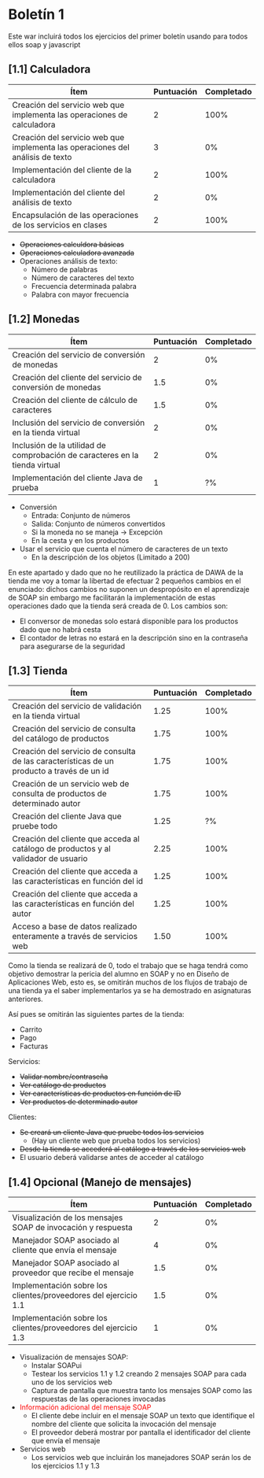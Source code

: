 # Boletín 1

Este war incluirá todos los ejercicios del primer boletín usando para todos ellos soap y javascript

## [1.1] Calculadora

|Ítem   |Puntuación   | Completado  |
|---|---|---|
|Creación del servicio web que implementa las operaciones de calculadora   |2   |100%   |
|Creación del servicio web que implementa las operaciones del análisis de texto   |3   |0%   |
|Implementación del cliente de la calculadora   |2   |100%   |
|Implementación del cliente del análisis de texto   | 2  | 0%  |
|Encapsulación de las operaciones de los servicios en clases  | 2  | 100%  |

- ~~Operaciones calculdora básicas~~
- ~~Operaciones calculadora avanzada~~
- Operaciones análisis de texto:
    - Número de palabras
    - Número de caracteres del texto
    - Frecuencia determinada palabra
    - Palabra con mayor frecuencia
    
## [1.2] Monedas

|Ítem   |Puntuación   | Completado  |
|---|---|---|
|Creación del servicio de conversión de monedas   |2   |0%   |
|Creación del cliente del servicio de conversión de monedas   |1.5   | 0%  |
|Creación del cliente de cálculo de caracteres   | 1.5  | 0%  |
|Inclusión del servicio de conversión en la tienda virtual   |2   |0%   |
|Inclusión de la utilidad de comprobación de caracteres en la tienda virtual   |2   |0%   |
|Implementación del cliente Java de prueba   |1   |?%   |

- Conversión
    - Entrada: Conjunto de números
    - Salida: Conjunto de números convertidos
    - Si la moneda no se maneja -> Excepción
    - En la cesta y en los productos
- Usar el servicio que cuenta el número de caracteres de un texto
    - En la descripción de los objetos (Limitado a 200)
    
En este apartado y dado que no he reutilizado la práctica de DAWA de la tienda me voy a tomar la libertad de efectuar 2 pequeños cambios en el enunciado: dichos cambios no suponen un despropósito en el aprendizaje de SOAP sin embargo me facilitarán la implementación de estas operaciones dado que la tienda será creada de 0. Los cambios son:

- El conversor de monedas solo estará disponible para los productos dado que no habrá cesta
- El contador de letras no estará en la descripción sino en la contraseña para asegurarse de la seguridad

## [1.3] Tienda

|Ítem   |Puntuación   | Completado  |
|---|---|---|
|Creación del servicio de validación en la tienda virtual   |1.25   | 100%  |
|Creación del servicio de consulta del catálogo de productos   |1.75   |100%   |
|Creación del servicio de consulta de las características de un producto a través de un id   |1.75   |100%   |
|Creación de un servicio web de consulta de productos de determinado autor   |1.75   |100%   |
|Creación del cliente Java que pruebe todo   |1.25   | ?%   |
|Creación del cliente que acceda al catálogo de productos y al validador de usuario   |2.25   |100%   |
|Creación del cliente que acceda a las características en función del id   |1.25   |100%   |
|Creación del cliente que acceda a las características en función del autor   |1.25   |100%   |
|Acceso a base de datos realizado enteramente a través de servicios web   |1.50   |100%   |

Como la tienda se realizará de 0, todo el trabajo que se haga tendrá como objetivo demostrar la pericia del alumno en SOAP y no en Diseño de Aplicaciones Web, esto es, se omitirán muchos de los flujos de trabajo de una tienda ya el saber implementarlos ya se ha demostrado en asignaturas anteriores.

Así pues se omitirán las siguientes partes de la tienda:

- Carrito
- Pago
- Facturas

Servicios:

- ~~Validar nombre/contraseña~~
- ~~Ver catálogo de productos~~
- ~~Ver características de productos en función de ID~~
- ~~Ver productos de determinado autor~~

Clientes:

- ~~Se creará un cliente Java que pruebe todos los servicios~~
    - (Hay un cliente web que prueba todos los servicios)
- ~~Desde la tienda se accederá al catálogo a través de los servicios web~~
- El usuario deberá validarse antes de acceder al catálogo

## [1.4] Opcional (Manejo de mensajes)

|Ítem   |Puntuación   | Completado  |
|---|---|---|
|Visualización de los mensajes SOAP de invocación y respuesta   | 2  |0%   |
|Manejador SOAP asociado al cliente que envía el mensaje   | 4  |0%   |
|Manejador SOAP asociado al proveedor que recibe el mensaje   |1.5   |0%   |
|Implementación sobre los clientes/proveedores del ejercicio 1.1   |1.5   |0%   |
|Implementación sobre los clientes/proveedores del ejercicio 1.3   |1   |0%   |

- Visualización de mensajes SOAP:
    - Instalar SOAPui
    - Testear los servicios 1.1 y 1.2 creando 2 mensajes SOAP para cada uno de los servicios web
    - Captura de pantalla que muestra tanto los mensajes SOAP como las respuestas de las operaciones invocadas
- <span style="color:red"> Información adicional del mensaje SOAP </span>
    - El cliente debe incluir en el mensaje SOAP un texto que identifique el nombre del cliente que solicita la invocación del mensaje
    - El proveedor deberá mostrar por pantalla el identificador del cliente que envía el mensaje
- Servicios web
    - Los servicios web que incluirán los manejadores SOAP serán los de los ejercicios 1.1 y 1.3


